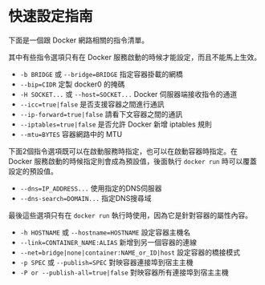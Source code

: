 # 快速設定指南

下面是一個跟 Docker 網路相關的指令清單。

其中有些指令選項只有在 Docker 服務啟動的時候才能設定，而且不能馬上生效。

* `-b BRIDGE` 或 `--bridge=BRIDGE` 指定容器掛載的網橋
* `--bip=CIDR` 定製 docker0 的掩碼
* `-H SOCKET...` 或 `--host=SOCKET...` Docker 伺服器端接收指令的通道
* `--icc=true|false` 是否支援容器之間進行通訊
* `--ip-forward=true|false` 請看下文容器之間的通訊
* `--iptables=true|false` 是否允許 Docker 新增 iptables 規則
* `--mtu=BYTES` 容器網路中的 MTU

下面2個指令選項既可以在啟動服務時指定，也可以在啟動容器時指定。在 Docker 服務啟動的時候指定則會成為預設值，後面執行 `docker run` 時可以覆蓋設定的預設值。

* `--dns=IP_ADDRESS...` 使用指定的DNS伺服器
* `--dns-search=DOMAIN...` 指定DNS搜尋域

最後這些選項只有在 `docker run` 執行時使用，因為它是針對容器的屬性內容。

* `-h HOSTNAME` 或 `--hostname=HOSTNAME` 設定容器主機名
* `--link=CONTAINER_NAME:ALIAS` 新增到另一個容器的連線
* `--net=bridge|none|container:NAME_or_ID|host` 設定容器的橋接模式
* `-p SPEC` 或 `--publish=SPEC` 對映容器連接埠到宿主主機
* `-P or --publish-all=true|false` 對映容器所有連接埠到宿主主機

